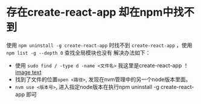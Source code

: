 # 存在create-react-app 却在npm中找不到
使用 `npm uninstall -g create-react-app` 时找不到 `create-react-app` ，使用 `npm list -g --depth 0` 查找全局模块也没有
解决办法如下：
- 使用 `sudo find / -type d -name <文件名>` 我这里是create-react-app
！[image text](../static/find_file.png)
- 找到了文件的位置`open <路径>`, 发现在nvm管理中的另一个node版本里面。
- `nvm use <版本号>`, 进入指定node版本在执行npm uninstall -g create-react-app 即可